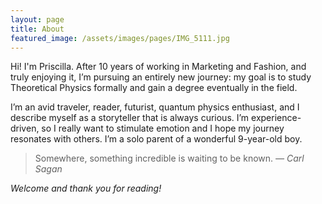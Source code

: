 ```yaml
---
layout: page
title: About
featured_image: /assets/images/pages/IMG_5111.jpg
---
```


Hi! I'm Priscilla. After 10 years of working in Marketing and Fashion, and truly enjoying it, I’m pursuing an entirely new journey: my goal is to study Theoretical Physics formally and gain a degree eventually in the field. 

I’m an avid traveler, reader, futurist, quantum physics enthusiast, and I describe myself as a storyteller that is always curious. I’m experience-driven, so I really want to stimulate emotion and I hope my journey resonates with others. I’m a solo parent of a wonderful 9-year-old boy. 

>Somewhere, something incredible is waiting to be known. <cite>— Carl Sagan</cite>

*Welcome and thank you for reading!* 
